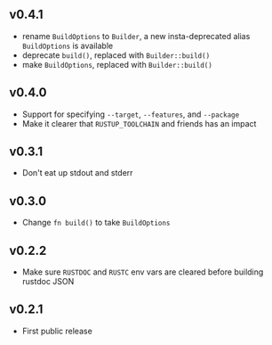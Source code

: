 ## v0.4.1
* rename `BuildOptions` to `Builder`, a new insta-deprecated alias `BuildOptions` is available
* deprecate `build()`, replaced with `Builder::build()`
* make `BuildOptions`, replaced with `Builder::build()`

## v0.4.0
* Support for specifying `--target`, `--features`, and `--package`
* Make it clearer that `RUSTUP_TOOLCHAIN` and friends has an impact

## v0.3.1
* Don't eat up stdout and stderr

## v0.3.0
* Change `fn build()` to take `BuildOptions`

## v0.2.2
* Make sure `RUSTDOC` and `RUSTC` env vars are cleared before building rustdoc JSON

## v0.2.1
* First public release
